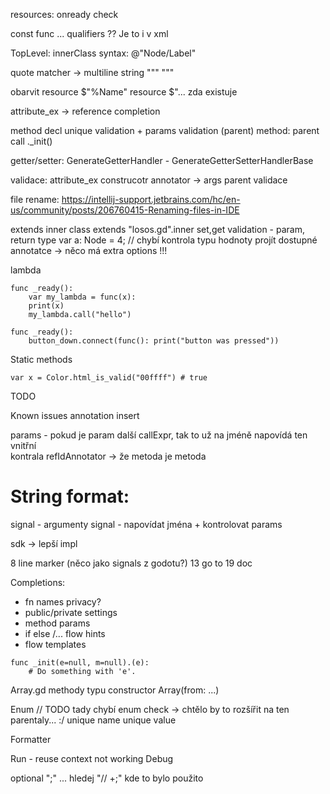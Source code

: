 resources: onready check

const func ... qualifiers ?? Je to i v xml

TopLevel: innerClass
syntax: @"Node/Label"

quote matcher -> multiline string  """ """

obarvit resource $"%Name"
resource $"...  zda existuje

attribute_ex -> reference completion

method decl unique validation + params validation (parent)
method: parent call ._init()

getter/setter:
GenerateGetterHandler - GenerateGetterSetterHandlerBase

validace: attribute_ex
construcotr annotator -> args parent validace

file rename:
https://intellij-support.jetbrains.com/hc/en-us/community/posts/206760415-Renaming-files-in-IDE

extends inner class extends "losos.gd".inner
set,get validation - param, return type
var a: Node = 4; // chybí kontrola typu hodnoty
projít dostupné annotatce -> něco má extra options !!!



lambda
```
func _ready():
    var my_lambda = func(x):
    print(x)
    my_lambda.call("hello")
```
```
func _ready():
    button_down.connect(func(): print("button was pressed"))
```

Static methods
```
var x = Color.html_is_valid("00ffff") # true
```

TODO

Known issues
annotation insert

params - pokud je param další callExpr, tak to už na jméně napovídá ten vnitřní  
kontrala refIdAnnotator -> že metoda je metoda  

# String format:
signal - argumenty
signal - napovídat jména + kontrolovat params

sdk -> lepší impl

8 line marker (něco jako signals z godotu?)
13 go to
19 doc

Completions:
- fn names privacy?
- public/private settings
- method params
- if else /...  flow hints
- flow templates

```
func _init(e=null, m=null).(e):
    # Do something with 'e'.
```


Array.gd
methody typu constructor Array(from: ...)


Enum
// TODO tady chybí enum check -> chtělo by to rozšířit na ten parentaly... :/
unique name
unique value

Formatter

Run - reuse context not working
Debug

optional ";" ... hledej "// +;" kde to bylo použito
